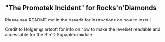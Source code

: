 ## "The Promotek Incident" for Rocks'n'Diamonds
Please see README.md in the basedir for instructions on how to install.

Credit to Holger @ artsoft for info on how to make the levelset readable and accessable for the R'n'D Supaplex module
